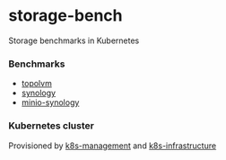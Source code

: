 # storage-bench
Storage benchmarks in Kubernetes


### Benchmarks

- [topolvm](./topolvm)
- [synology](./synology)
- [minio-synology](./minio-synology)

### Kubernetes cluster

Provisioned by [k8s-management](https://github.com/mmontes11/k8s-management) and [k8s-infrastructure](https://github.com/mmontes11/k8s-infrastructure)